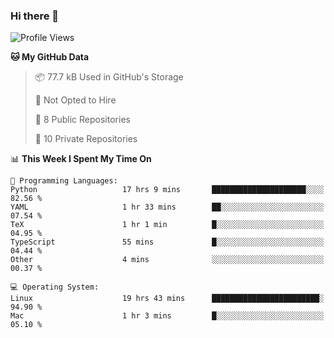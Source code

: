 ### Hi there 👋

<!--
**huayuan4396/huayuan4396** is a ✨ _special_ ✨ repository because its `README.md` (this file) appears on your GitHub profile.

Here are some ideas to get you started:

- 🔭 I’m currently working on ...
- 🌱 I’m currently learning ...
- 👯 I’m looking to collaborate on ...
- 🤔 I’m looking for help with ...
- 💬 Ask me about ...
- 📫 How to reach me: ...
- 😄 Pronouns: ...
- ⚡ Fun fact: ...
-->

<!--START_SECTION:waka-->
![Profile Views](http://img.shields.io/badge/Profile%20Views-3-blue)

**🐱 My GitHub Data** 

> 📦 77.7 kB Used in GitHub's Storage 
 > 
> 🚫 Not Opted to Hire
 > 
> 📜 8 Public Repositories 
 > 
> 🔑 10 Private Repositories 
 > 
📊 **This Week I Spent My Time On** 

```text
💬 Programming Languages: 
Python                   17 hrs 9 mins       █████████████████████░░░░   82.56 % 
YAML                     1 hr 33 mins        ██░░░░░░░░░░░░░░░░░░░░░░░   07.54 % 
TeX                      1 hr 1 min          █░░░░░░░░░░░░░░░░░░░░░░░░   04.95 % 
TypeScript               55 mins             █░░░░░░░░░░░░░░░░░░░░░░░░   04.44 % 
Other                    4 mins              ░░░░░░░░░░░░░░░░░░░░░░░░░   00.37 % 

💻 Operating System: 
Linux                    19 hrs 43 mins      ████████████████████████░   94.90 % 
Mac                      1 hr 3 mins         █░░░░░░░░░░░░░░░░░░░░░░░░   05.10 % 
```


<!--END_SECTION:waka-->
